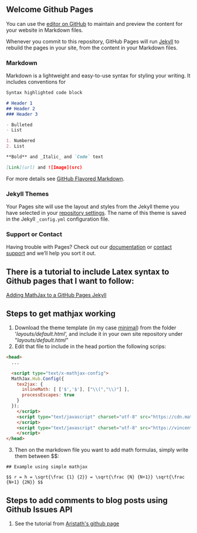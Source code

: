 ## Welcome Github Pages

You can use the [editor on GitHub](https://github.com/aramisentreri/aramisentreri.github.io/edit/master/README.md) to maintain and preview the content for your website in Markdown files.

Whenever you commit to this repository, GitHub Pages will run [Jekyll](https://jekyllrb.com/) to rebuild the pages in your site, from the content in your Markdown files.

### Markdown

Markdown is a lightweight and easy-to-use syntax for styling your writing. It includes conventions for

```markdown
Syntax highlighted code block

# Header 1
## Header 2
### Header 3

- Bulleted
- List

1. Numbered
2. List

**Bold** and _Italic_ and `Code` text

[Link](url) and ![Image](src)
```

For more details see [GitHub Flavored Markdown](https://guides.github.com/features/mastering-markdown/).

### Jekyll Themes

Your Pages site will use the layout and styles from the Jekyll theme you have selected in your [repository settings](https://github.com/aramisentreri/aramisentreri.github.io/settings). The name of this theme is saved in the Jekyll `_config.yml` configuration file.

### Support or Contact

Having trouble with Pages? Check out our [documentation](https://help.github.com/categories/github-pages-basics/) or [contact support](https://github.com/contact) and we’ll help you sort it out.

## There is a tutorial to include Latex syntax to Github pages that I want to follow:
[Adding MathJax to a GitHub Pages Jekyll](http://sgeos.github.io/github/jekyll/2016/08/21/adding_mathjax_to_a_jekyll_github_pages_blog.html)

## Steps to get mathjax working
1. Download the theme template (in my case [minimal](https://github.com/pages-themes/minimal)) from the folder '_layouts/default.html',_ and include it in your own site repository under "_layouts/default.html"_
2. Edit that file to include in the head portion the following scrips:
```html
<head>
  ...

  <script type="text/x-mathjax-config">
  MathJax.Hub.Config({
    tex2jax: {
      inlineMath: [ ['$','$'], ["\\(","\\)"] ],
      processEscapes: true
    }
  });
    </script>
    <script type="text/javascript" charset="utf-8" src="https://cdn.mathjax.org/mathjax/latest/MathJax.js?config=TeX-AMS-MML_HTMLorMML">
    </script>
    <script type="text/javascript" charset="utf-8" src="https://vincenttam.github.io/javascripts/MathJaxLocal.js">
    </script>
</head>
```
3. Then on the markdown file you want to add math formulas, simply write them between $$:
```
## Example using simple mathjax

$$ r = h = \sqrt{\frac {1} {2}} = \sqrt{\frac {N} {N+1}} \sqrt{\frac {N+1} {2N}} $$
```

## Steps to add comments to blog posts using Github Issues API
1. See the tutorial from [Aristath's github page](https://aristath.github.io/blog/static-site-comments-using-github-issues-api)
